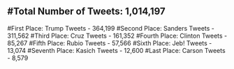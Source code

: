 #Total Number of Tweets: 1,014,197 
---
#First Place: Trump Tweets - 364,199
#Second Place: Sanders Tweets - 311,562
#Third Place: Cruz Tweets - 161,352
#Fourth Place: Clinton Tweets - 85,267
#Fifth Place: Rubio Tweets - 57,566
#Sixth Place: Jeb! Tweets - 13,074
#Seventh Place: Kasich Tweets - 12,600
#Last Place: Carson Tweets - 8,579
